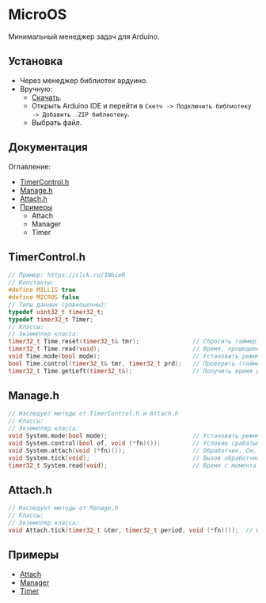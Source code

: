 # MicroOS
 Минимальный менеджер задач для Arduino.
## Установка
 - Через менеджер библиотек ардуино.
 - Вручную:
    - [Скачать](https://github.com/German-source/MicroOS/archive/refs/heads/main.zip).
    - Открыть Arduino IDE и перейти в ```Скетч -> Подключить библиотеку -> Добавить .ZIP библиотеку```.
    - Выбрать файл.
## Документация
 Оглавление:
 - [TimerControl.h](#timercontrolh)
 - [Manage.h](#manageh)
 - [Attach.h](#attachh)
 - [Примеры](#примеры)
    - Attach
    - Manager
    - Timer
## TimerControl.h
```c++
// Пример: https://clck.ru/3NbieR
// Константы:
#define MILLIS true
#define MICROS false
// Типы данных (равноценны):
typedef uint32_t timer32_t;
typedef timer32_t Timer;
// Классы:
// Экземпляр класса:
timer32_t Time.reset(timer32_t& tmr);               // Сбросить таймер
timer32_t Time.read(void);                          // Время, прошедшее с запуска программы
void Time.mode(bool mode);                          // Установить режим (MILLIS/MICROS)
bool Time.control(timer32_t& tmr, timer32_t prd);   // Проверить (таймер, период)
timer32_t Time.getLeft(timer32_t&);                 // Получить время до срабатывания
``` 
## Manage.h
```c++
// Наследует методы от TimerControl.h и Attach.h
// Классы:
// Экземпляр класса:
void System.mode(bool mode);                        // Установить режим (MILLIS/MICROS)
void System.control(bool of, void (*fn)());         // Условие срабатывания. См. https://clck.ru/3NbiAP
void System.attach(void (*fn)());                   // Обработчик. См. https://clck.ru/3NbiAP
void System.tick(void);                             // Вызов обработчика.
timer32_t System.read(void);                        // Время с момента запуска.
```
## Attach.h
```c++
// Наследует методы от Manage.h
// Классы:
// Экземпляр класса:
void Attach.tick(timer32_t &tmr, timer32_t period, void (*fn)());  // Функция-обрабогтчик для таймера.
```
## Примеры
 - [Attach](https://github.com/German-source/MicroOS/blob/main/examples/AttachExample/AttachExample.ino)
 - [Manager](https://github.com/German-source/MicroOS/blob/main/examples/ManagerExample/ManagerExample.ino)
 - [Timer](https://github.com/German-source/MicroOS/blob/main/examples/TimerExample/TimerExample.ino)